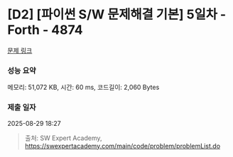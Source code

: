 # [D2] [파이썬 S/W 문제해결 기본] 5일차 - Forth - 4874 

[문제 링크](https://swexpertacademy.com/main/code/problem/problemDetail.do?contestProbId=AWTQc1MKQiIDFAVT) 

### 성능 요약

메모리: 51,072 KB, 시간: 60 ms, 코드길이: 2,060 Bytes

### 제출 일자

2025-08-29 18:27



> 출처: SW Expert Academy, https://swexpertacademy.com/main/code/problem/problemList.do